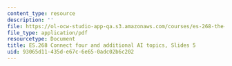 ```yaml
---
content_type: resource
description: ''
file: https://ol-ocw-studio-app-qa.s3.amazonaws.com/courses/es-268-the-mathematics-in-toys-and-games-spring-2010/93065d11435de67c6e650adc02b6c202_MITES_268S10_ses5_slides.pdf
file_type: application/pdf
resourcetype: Document
title: ES.268 Connect four and additional AI topics, Slides 5
uid: 93065d11-435d-e67c-6e65-0adc02b6c202
---
```

